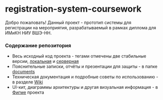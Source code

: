 # registration-system-coursework
Добро пожаловать! Данный проект - прототип системы для регистрации на мероприятия, разрабатываемый в рамках диплома для ИМиКН НИУ ВШЭ-НН. 
### Содержание репозитория
- Весь исходный код проекта - тегами отмечены две стабильные версии, [локальная](https://github.com/yualapshina/registration-system-coursework/releases/tag/stable-development) и [серверная](https://github.com/yualapshina/registration-system-coursework/releases/tag/stable-prod) 
- Пояснительные записки, отчёты и презентации для защиты - в папке [documents](https://github.com/yualapshina/registration-system-coursework/tree/master/documents)
- Техническая документация и подробные советы по использованию - в разделе [Wiki](https://github.com/yualapshina/registration-system-coursework/wiki)
- UI-кит, диаграммы архитектуры и другая визуальная информация - в [Фигме](?) проекта